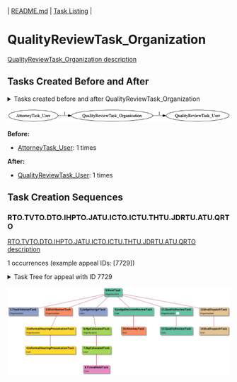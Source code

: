 | [README.md](/README.md) | [Task Listing](tasklist.md) |

# QualityReviewTask_Organization

[QualityReviewTask_Organization description](../descr/QualityReviewTask_Organization.md)

## Tasks Created Before and After

<details><summary>Tasks created before and after QualityReviewTask_Organization</summary>

```
digraph G {
rankdir="LR";
"QualityReviewTask_Organization" -> "QualityReviewTask_User" [label=1]
"AttorneyTask_User" -> "QualityReviewTask_Organization" [label=1]
}
```
</details>

![QualityReviewTask_Organization](dot/QualityReviewTask_Organization.dot.png)

**Before:**

   * [AttorneyTask_User](AttorneyTask_User.md): 1 times

**After:**

   * [QualityReviewTask_User](QualityReviewTask_User.md): 1 times

## Task Creation Sequences

### RTO.TVTO.DTO.IHPTO.JATU.ICTO.ICTU.THTU.JDRTU.ATU.QRTO

[RTO.TVTO.DTO.IHPTO.JATU.ICTO.ICTU.THTU.JDRTU.ATU.QRTO description](../descr/RTO.TVTO.DTO.IHPTO.JATU.ICTO.ICTU.THTU.JDRTU.ATU.QRTO.md)

1 occurrences (example appeal IDs: [7729])

<details><summary>Task Tree for appeal with ID 7729</summary>

```
@startuml
skinparam {
  ObjectBorderColor #555
  ObjectBorderThickness 0
  ObjectFontStyle bold
  ObjectFontSize 14
  ObjectAttributeFontColor #333
  ObjectAttributeFontSize 12
}
  object 0.RootTask #66c2a5 {
Organization
}
  object 1.TrackVeteranTask #8da0cb {
Organization
}
  object 2.DistributionTask #fc8d62 {
Organization
}
  object 3.InformalHearingPresentationTask #ffd92f {
Organization
}
  object 4.InformalHearingPresentationTask #ffd92f {
User
}
  object 5.JudgeAssignTask #8da0cb {
User
}
  object 6.IhpColocatedTask #ffd92f {
Organization
}
  object 7.IhpColocatedTask #ffd92f {
User
}
  object 8.TimedHoldTask #e78ac3 {
User
}
  object 9.JudgeDecisionReviewTask #66c2a5 {
User
}
  object 10.AttorneyTask #fc8d62 {
User
}
  object 11.QualityReviewTask #fc8d62 {
Organization  <back:white>    </back>
}
  object 12.QualityReviewTask #fc8d62 {
User
}
  object 13.BvaDispatchTask #e5c494 {
Organization
}
  object 14.BvaDispatchTask #e5c494 {
User
}
0.RootTask -- 1.TrackVeteranTask
0.RootTask -- 2.DistributionTask
2.DistributionTask -- 3.InformalHearingPresentationTask
3.InformalHearingPresentationTask -- 4.InformalHearingPresentationTask
0.RootTask -- 5.JudgeAssignTask
5.JudgeAssignTask -- 6.IhpColocatedTask
6.IhpColocatedTask -- 7.IhpColocatedTask
7.IhpColocatedTask -- 8.TimedHoldTask
0.RootTask -- 9.JudgeDecisionReviewTask
9.JudgeDecisionReviewTask -- 10.AttorneyTask
0.RootTask -- 11.QualityReviewTask
11.QualityReviewTask -- 12.QualityReviewTask
0.RootTask -- 13.BvaDispatchTask
13.BvaDispatchTask -- 14.BvaDispatchTask
@enduml
```
</details>

![RTO.TVTO.DTO.IHPTO.JATU.ICTO.ICTU.THTU.JDRTU.ATU.QRTO-7729](uml/RTO.TVTO.DTO.IHPTO.JATU.ICTO.ICTU.THTU.JDRTU.ATU.QRTO-7729.png)

